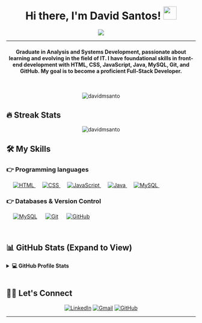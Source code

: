 <h1 align="center">Hi there, I'm David Santos! <img src="https://media.giphy.com/media/hvRJCLFzcasrR4ia7z/giphy.gif" width="35"></h1>
<p align="center">
  <a href="https://github.com/DenverCoder1/readme-typing-svg"><img src="https://readme-typing-svg.herokuapp.com?lines=Recent+graduate+in+Analysis+and+Systems+Development;Constant+learner+and+aspiring+Full-Stack+Developer;Front-End+skills+in+HTML%2C+CSS%2C+JavaScript%2C+Java%2C+MySQL%2C+Git%2C+GitHub&center=true&width=850&height=50"></a>
</p>
<hr/>
<h4 align="center"> Graduate in Analysis and Systems Development, passionate about learning and evolving in the field of IT. I have foundational skills in front-end development with HTML, CSS, JavaScript, Java, MySQL, Git, and GitHub. My goal is to become a proficient Full-Stack Developer.</h4>
<br>
<p align="center"> <img src="https://komarev.com/ghpvc/?username=davidmsanto&label=Profile%20views&color=0e75b6&style=plastic" alt="davidmsanto" /> </p>

## 🔥 Streak Stats
<p align="center"><img src="https://github-readme-streak-stats.herokuapp.com/?user=davidmsanto&theme=algolia" alt="davidmsanto"  /></p>


## 🛠️ My Skills

### 👉 Programming languages

<p align="left"> 
  &emsp; 
  <a href="https://www.w3schools.com/html/" target="_blank"> 
    <img alt="HTML" src="https://img.shields.io/badge/HTML5%20-%23E34F26.svg?logo=html5&logoColor=white">
  </a> 
  &emsp;
  <a href="https://www.w3schools.com/css/" target="_blank"> 
    <img alt="CSS" src="https://img.shields.io/badge/CSS3%20-%231572B6.svg?logo=css3&logoColor=white">
  </a> 
  &emsp;
  <a href="https://developer.mozilla.org/en-US/docs/Web/JavaScript" target="_blank"> 
     <img alt="JavaScript" src="https://img.shields.io/badge/JavaScript%20-%23F7DF1E.svg?logo=javascript&logoColor=black">
   </a>
  &emsp;
  <a href="https://www.java.com" target="_blank"> 
    <img alt="Java" src="https://img.shields.io/badge/Java-%23007396.svg?logo=java&logoColor=white">
  </a>
  &emsp;
   <a href="https://www.mysql.com/" target="_blank">
    <img alt="MySQL" src="https://img.shields.io/badge/MySQL%20-%2300f.svg?logo=mysql&logoColor=white">
  </a>
  &emsp;
  
</p>



### 👉 Databases & Version Control
<p align="left">
  &emsp;
    <a href="https://www.mysql.com/"><img alt="MySQL" src="https://img.shields.io/badge/MySQL-%2300f.svg?style=flat&logo=mysql&logoColor=white"></a>
  &emsp;
    <a href="https://git-scm.com/"><img alt="Git" src ="https://img.shields.io/badge/Git%20-%23F05033.svg?logo=git&logoColor=white"/></a>
  &emsp;
    <a href="https://github.com/"><img alt="GitHub" src="https://img.shields.io/badge/GitHub-%23181717.svg?logo=github&logoColor=white"></a>
 </p>
  


<br/>

## 📊 GitHub Stats (Expand to View) 


<details> 
  <summary><b>💻 GitHub Profile Stats</b></summary>
  <br/>
  <p align="center">
    <a href="https://github.com/anuraghazra/github-readme-stats"><img alt="David's Github Stats" src="https://github-readme-stats.vercel.app/api?username=davidmsanto&show_icons=true&count_private=true&theme=algolia" height="192px"/></a>
    <br/>
    <img src="https://github-readme-stats.vercel.app/api/top-langs/?username=davidmsanto&layout=compact&theme=algolia" alt="davidmsanto" height="192px"/>
    <br/>
   
  </p>
</details>


<br/>

## 🙋‍♂️ Let's Connect
<p align="center">
  <a href="https://www.linkedin.com/in/david-mendon%C3%A7a-152533240"><img src="https://img.icons8.com/bubbles/50/000000/linkedin.png" alt="LinkedIn"/></a>
  <a href="mailto:davidms.profissional@gmail.com"><img src="https://img.icons8.com/bubbles/50/000000/gmail.png" alt="Gmail"/></a>
  <a href="https://github.com/davidmsanto"><img src="https://img.icons8.com/bubbles/50/000000/github.png" alt="GitHub"/></a>
</p>

<hr/>


